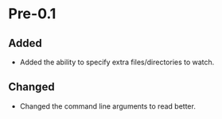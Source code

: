 # Pre-0.1

## Added

 - Added the ability to specify extra files/directories to watch.

## Changed

 - Changed the command line arguments to read better.
